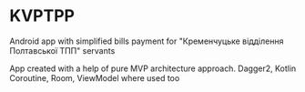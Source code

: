 # KVPTPP
Android app with simplified bills payment for "Кременчуцьке відділення Полтавської ТПП" servants

App created with a help of pure MVP architecture approach. Dagger2, Kotlin Coroutine, Room, ViewModel where used too
